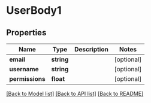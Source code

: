 # UserBody1

## Properties
Name | Type | Description | Notes
------------ | ------------- | ------------- | -------------
**email** | **string** |  | [optional] 
**username** | **string** |  | [optional] 
**permissions** | **float** |  | [optional] 

[[Back to Model list]](../../README.md#documentation-for-models) [[Back to API list]](../../README.md#documentation-for-api-endpoints) [[Back to README]](../../README.md)

